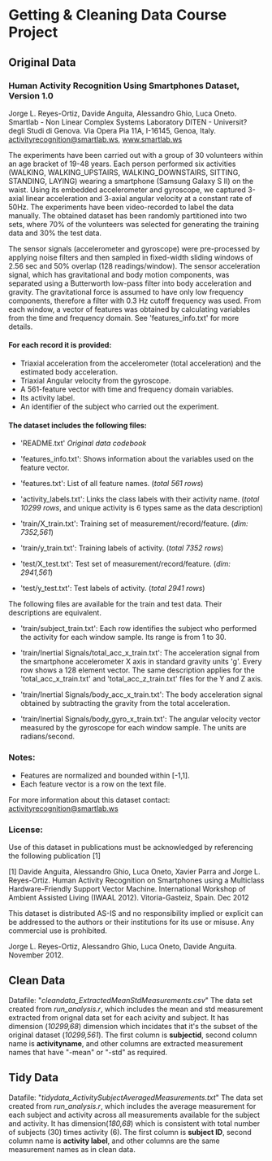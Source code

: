 # Getting & Cleaning Data Course Project

## Original Data 

### Human Activity Recognition Using Smartphones Dataset, Version 1.0
Jorge L. Reyes-Ortiz, Davide Anguita, Alessandro Ghio, Luca Oneto.
Smartlab - Non Linear Complex Systems Laboratory
DITEN - Universit? degli Studi di Genova.
Via Opera Pia 11A, I-16145, Genoa, Italy.
activityrecognition@smartlab.ws, www.smartlab.ws

The experiments have been carried out with a group of 30 volunteers within an age bracket of 19-48 years. Each person performed six activities (WALKING, WALKING_UPSTAIRS, WALKING_DOWNSTAIRS, SITTING, STANDING, LAYING) wearing a smartphone (Samsung Galaxy S II) on the waist. Using its embedded accelerometer and gyroscope, we captured 3-axial linear acceleration and 3-axial angular velocity at a constant rate of 50Hz. The experiments have been video-recorded to label the data manually. The obtained dataset has been randomly partitioned into two sets, where 70% of the volunteers was selected for generating the training data and 30% the test data. 

The sensor signals (accelerometer and gyroscope) were pre-processed by applying noise filters and then sampled in fixed-width sliding windows of 2.56 sec and 50% overlap (128 readings/window). The sensor acceleration signal, which has gravitational and body motion components, was separated using a Butterworth low-pass filter into body acceleration and gravity. The gravitational force is assumed to have only low frequency components, therefore a filter with 0.3 Hz cutoff frequency was used. From each window, a vector of features was obtained by calculating variables from the time and frequency domain. See 'features_info.txt' for more details. 

#### For each record it is provided:
- Triaxial acceleration from the accelerometer (total acceleration) and the estimated body acceleration.
- Triaxial Angular velocity from the gyroscope. 
- A 561-feature vector with time and frequency domain variables. 
- Its activity label. 
- An identifier of the subject who carried out the experiment.

#### The dataset includes the following files:
- 'README.txt' *Original data codebook*

- 'features_info.txt': Shows information about the variables used on the feature vector.

- 'features.txt': List of all feature names. (*total 561 rows*)

- 'activity_labels.txt': Links the class labels with their activity name. (*total 10299 rows*, and unique activity is 6 types same as the data description)

- 'train/X_train.txt': Training set of measurement/record/feature. (*dim: 7352,561*)

- 'train/y_train.txt': Training labels of activity. (*total 7352 rows*)

- 'test/X_test.txt': Test set of measurement/record/feature. (*dim: 2941,561*)

- 'test/y_test.txt': Test labels of activity. (*total 2941 rows*)

The following files are available for the train and test data. Their descriptions are equivalent. 

- 'train/subject_train.txt': Each row identifies the subject who performed the activity for each window sample. Its range is from 1 to 30. 

- 'train/Inertial Signals/total_acc_x_train.txt': The acceleration signal from the smartphone accelerometer X axis in standard gravity units 'g'. Every row shows a 128 element vector. The same description applies for the 'total_acc_x_train.txt' and 'total_acc_z_train.txt' files for the Y and Z axis. 

- 'train/Inertial Signals/body_acc_x_train.txt': The body acceleration signal obtained by subtracting the gravity from the total acceleration. 

- 'train/Inertial Signals/body_gyro_x_train.txt': The angular velocity vector measured by the gyroscope for each window sample. The units are radians/second. 

### Notes: 
- Features are normalized and bounded within [-1,1].
- Each feature vector is a row on the text file.

For more information about this dataset contact: activityrecognition@smartlab.ws

### License:
Use of this dataset in publications must be acknowledged by referencing the following publication [1] 

[1] Davide Anguita, Alessandro Ghio, Luca Oneto, Xavier Parra and Jorge L. Reyes-Ortiz. Human Activity Recognition on Smartphones using a Multiclass Hardware-Friendly Support Vector Machine. International Workshop of Ambient Assisted Living (IWAAL 2012). Vitoria-Gasteiz, Spain. Dec 2012

This dataset is distributed AS-IS and no responsibility implied or explicit can be addressed to the authors or their institutions for its use or misuse. Any commercial use is prohibited.

Jorge L. Reyes-Ortiz, Alessandro Ghio, Luca Oneto, Davide Anguita. November 2012.

## Clean Data 
Datafile: "*cleandata_ExtractedMeanStdMeasurements.csv*"
The data set created from *run_analysis.r*, which includes the mean and std measurement extracted from orignal data set for each acivity and subject. It has dimension (*10299,68*) dimension which incidates that it's the subset of the original dataset (*10299,561*). The first column is **subjectid**, second column name is **activityname**, and other columns are extracted measurement names that have "-mean" or "-std" as required.

## Tidy Data 
Datafile: "*tidydata_ActivitySubjectAveragedMeasurements.txt*"
The data set created from *run_analysis.r*, which includes the average measurement for each subject and activity across all measurements available for the subject and activity.
It has dimension(*180,68*) which is consistent with total number of subjects (30) times activity (6). The first column is **subject ID**, second column name is **activity label**, and other columns are the same measurement names as in clean data.  
